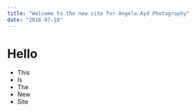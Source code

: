 ```yaml
---
title: "Welcome to the new site for Angela Ayd Photography"
date: "2018-07-18"
---
```


# Hello

* This
* Is 
* The 
* New 
* Site